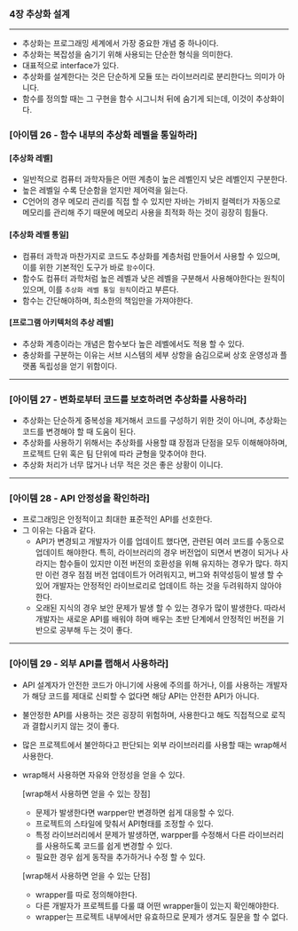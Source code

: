 ### 4장 추상화 설계

---

- 추상화는 프로그래밍 세계에서 가장 중요한 개념 중 하나이다.
- 추상화는 복잡성을 숨기기 위해 사용되는 단순한 형식을 의미한다.
- 대표적으로 interface가 있다.
- 추상화를 설계한다는 것은 단순하게 모듈 또는 라이브러리로 분리한다느 의미가 아니다.
- 함수를 정의할 때는 그 구현을 함수 시그니처 뒤에 숨기게 되는데, 이것이 추상화이다.

### [아이템 26 - 함수 내부의 추상화 레벨을 통일하라]

#### [추상화 레벨]

- 일반적으로 컴퓨터 과학자들은 어떤 계층이 높은 레벨인지 낮은 레벨인지 구분한다.
- 높은 레벨일 수록 단순함을 얻지만 제어력을 잃는다.
- C언어의 경우 메모리 관리를 직접 할 수 있지만 자바는 가비지 컬렉터가 자동으로 메모리를 관리해 주기 때문에 메모리 사용을 최적화 하는 것이 굉장히 힘들다.

#### [추상화 레벨 통일]

- 컴퓨터 과학과 마찬가지로 코드도 추상화를 계층처럼 만들어서 사용할 수 있으며, 이를 위한 기본적인 도구가 바로 `함수`이다.
- 함수도 컴퓨터 과학처럼 높은 레벨과 낮은 레벨을 구분해서 사용해야한다는 원칙이 있으며, 이를 `추상화 레벨 통일 원칙`이라고 부른다.
- 함수는 간단해야하며, 최소한의 책임만을 가져야한다.

#### [프로그램 아키텍처의 추상 레벨]

- 추상화 계층이라는 개념은 함수보다 높은 레벨에서도 적용 할 수 있다.
- 충상화를 구분하는 이유는 서브 시스템의 세부 상항을 숨김으로써 상호 운영성과 플랫폼 독립성을 얻기 위함이다.

---

### [아이템 27 - 변화로부터 코드를 보호하려면 추상화를 사용하라]

- 추상화는 단순하게 중복성을 제거해서 코드를 구성하기 위한 것이 아니며, 추상화는 코드를 변경해야 할 때 도움이 된다.
- 추상화를 사용하기 위해서는 추상화를 사용할 떄 장점과 단점을 모두 이해해야하며, 프로젝트 단위 혹은 팀 단위에 따라 균형을 맞추어야 한다.
- 추상화 처리가 너무 많거나 너무 적은 것은 좋은 상황이 이니다.

---

### [아이템 28 - API  안정성을 확인하라]

- 프로그래밍은 안정적이고 최대한 표준적인 API를 선호한다.
- 그 이유는 다음과 같다.
  - API가 변경되고 개발자가 이를 업데이트 했다면, 관련된 여러 코드를 수동으로 업데이트 해야한다. 특히, 라이브러리의 경우 버전업이 되면서 변경이 되거나 사라지는 함수들이 있지만 이전 버전의 호환성을 위해 유지하는 경우가 많다. 하지만 이런 경우 점점 버전 업데이트가 어려워지고, 버그와 취약성등이 발생 할 수 있어 개발자는 안정적인 라이브로리로 업데이트 하는 것을 두려워하지 않아야 한다.
  - 오래된 지식의 경우 보안 문제가 발생 할 수 있는 경우가 많이 발생한다. 따라서 개발자는 새로운 API를 배워야 하며 배우는 초반 단계에서 안정적인 버전을 기반으로 공부해 두는 것이 좋다.

---

### [아이템 29 - 외부 API를 랩해서 사용하라]

- API 설계자가 안전한 코드가 아니기에 사용에 주의를 하거나, 이를 사용하는 개발자가 해당 코드를 제대로 신뢰할 수 없다면 해당 API는 안전한 API가 아니다.

- 불안정한 API를 사용하는 것은 굉장히 위험하며, 사용한다고 해도 직접적으로 로직과 결합시키지 않는 것이 좋다.

- 많은 프로젝트에서 불안하다고 판단되는 외부 라이브러리를 사용할 때는 wrap해서 사용한다.

- wrap해서 사용하면 자유와 안정성을 얻을 수 있다.

  [wrap해서 사용하면 얻을 수 있는 장점]

  - 문제가 발생한다면 warpper만 변경하면 쉽게 대응할 수 있다.
  - 프로젝트의 스타일에 맞춰서 API형태를 조정할 수 있다.
  - 특정 라이브러리에서 문제가 발생하면, warpper를 수정해서 다른 라이브러리를 사용하도록 코드를 쉽게 변경할 수 있다.
  - 필요한 경우 쉽게 동작을 추가하거나 수정 할 수 있다.

  

  [wrap해서 사용하면 얻을 수 있는 단점]

  - wrapper를 따로 정의해야한다.
  - 다른 개발자가 프로젝트를 다룰 떄 어떤 wrapper들이 있는지 확인해야한다.
  - wrapper는 프로젝트 내부에서만 유효하므로 문제가 생겨도 질문을 할 수 없다.